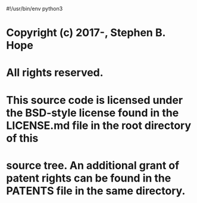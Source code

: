 #!/usr/bin/env python3
#
# Copyright (c) 2017-, Stephen B. Hope
# All rights reserved.
#
# This source code is licensed under the BSD-style license found in the LICENSE.md file in the root directory of this
# source tree. An additional grant of patent rights can be found in the PATENTS file in the same directory.
